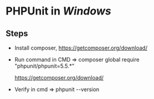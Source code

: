PHPUnit in _Windows_
====================

## Steps ##
  - Install composer, https://getcomposer.org/download/
  - Run command in CMD => composer global require "phpunit/phpunit=5.5.*"
  
    https://getcomposer.org/download/
  - Verify in cmd => phpunit --version
